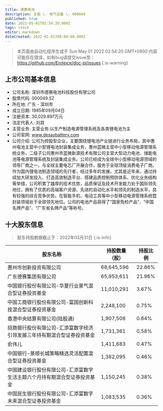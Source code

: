 ```yaml
---
title: 德赛电池
description: 主板 \- 电气设备 \- 000049
published: true
date: 2022-05-01T02:54:20.000Z
tags: stock
editor: markdown
dateCreated: 2022-01-01T00:00:00.000Z
---
```


> 本页面由自动化程序生成于 Sun May 01 2022 02:54:20 GMT+0800
> 内容可能存在错误，如有bug请提交issue至：https://github.com/Eroleice/doc-pi/issues
{.is-warning}

## 上市公司基本信息
- 公司名称: 深圳市德赛电池科技股份有限公司
- 股票代码: 000049.SZ
- 所在地: 广东 - 深圳市
- 成立日期: 1985年09月04日
- 注册资本: 30,029.897万元
- 法定代表人: 刘其
- 主营业务: 主营业务:以生产制造电源管理系统及各类锂电池为主
- 公司官网: www.desaybattery.com
- 公司介绍: 公司为控股型企业，主要围绕锂电池产业链进行业务布局，其中惠州电池主营中小型锂电池封装集成业务，惠州蓝微主营中小型移动电源管理系统业务，二级子公司惠州市蓝微新源技术有限公司主营大型动力电池、储能电池等电源管理系统及封装集成业务。公司已经成为全球中小型移动电源领域的领导厂商之一，与全球主要电芯厂开展合作，服务于全球顶级消费电子厂商。作为国内锂电池制造领域的先行者，经过多年的发展，尤其是近年来，通过持续加大研发投入、打造高效制造平台、搭建品质控制预防体系、优化业务结构等举措，公司积累了雄厚的技术优势，品质保证及技术开发能力处于国际领先地位，拥有了优质的高端客户资源、先进的自动化水平和领先的制造水平，具有较强的综合竞争优势。在智能手机、电动工具等中小型移动电源管理系统暨封装领域处于全球领先地位。公司的电池产品获得了“国家免检产品”、“中国名牌产品”、“广东省名牌产品”等称号。


## 十大股东信息
> 股东持股数据截止于：2022年03月31日
{.is-info}

| 股东名称 | 持股数量（股） | 持股比例 |
| --- | --- | --- |
| 惠州市创新投资有限公司 | 68,645,596 | 22.86% |
| 广东德赛集团有限公司 | 65,953,611 | 21.96% |
| 中国银行股份有限公司-华夏行业景气混合型证券投资基金 | 11,010,291 | 3.67% |
| 中国工商银行股份有限公司-富国创新科技混合型证券投资基金 | 2,248,100 | 0.75% |
| 香港中央结算有限公司(陆股通) | 1,907,508 | 0.64% |
| 招商银行股份有限公司-汇添富数字经济引领发展三年持有期混合型证券投资基金 | 1,731,361 | 0.58% |
| 俞伟儿 | 1,411,683 | 0.47% |
| 中国银行-景顺长城策略精选灵活配置混合型证券投资基金 | 1,382,095 | 0.46% |
| 中国建设银行股份有限公司-汇添富数字生活主题六个月持有期混合型证券投资基金 | 1,150,245 | 0.38% |
| 中国民生银行股份有限公司-汇添富数字未来混合型证券投资基金 | 1,083,535 | 0.36% |





